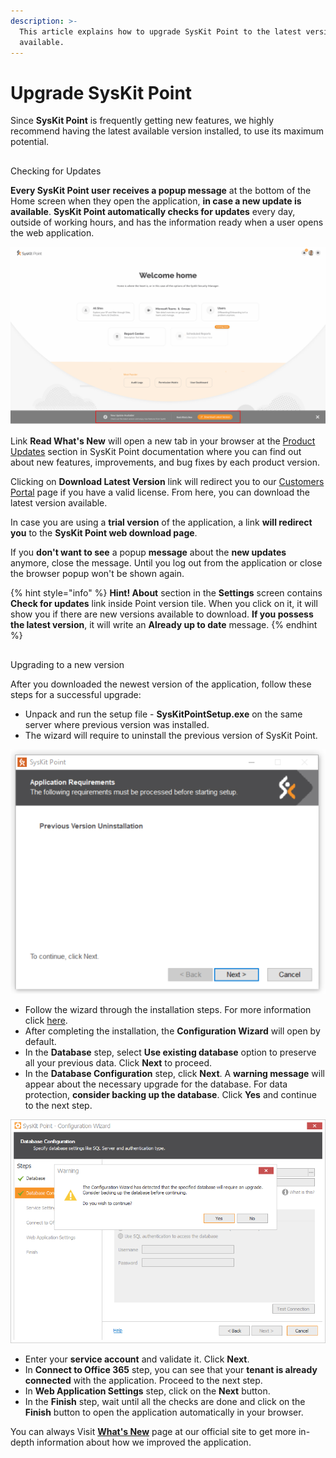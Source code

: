 ```yaml
---
description: >-
  This article explains how to upgrade SysKit Point to the latest version
  available.
---
```


# Upgrade SysKit Point

Since **SysKit Point** is frequently getting new features, we highly recommend having the latest available version installed, to use its maximum potential. 

## 
Checking for Updates

**Every SysKit Point user** **receives a popup message** at the bottom of the Home screen when they open the application, **in case a new update is available**. **SysKit Point automatically checks for updates** every day, outside of working hours, and has the information ready when a user opens the web application.

![Home screen - The New Update Available message](../.gitbook/assets/upgrade-syskit-point-to-a-new-version_new-update-available-message.png)


Link **Read What's New** will open a new tab in your browser at the [Product Updates](../product-updates/) section in SysKit Point documentation where you can find out about new features, improvements, and bug fixes by each product version.

Clicking on **Download Latest Version** link will redirect you to our [Customers Portal](https://my.syskit.com/) page if you have a valid license. From here, you can download the latest version available.

In case you are using a **trial version** of the application, a link **will redirect you** to the **SysKit Point web download page**.

If you **don't want to see** a popup **message** about the **new updates** anymore, close the message. Until you log out from the application or close the browser popup won't be shown again.

{% hint style="info" %}
**Hint!                                                                                                                                                         About** section in the **Settings** screen contains **Check for updates** link inside Point version tile. When you click on it, it will show you if there are new versions available to download. **If you possess the latest version**, it will write an **Already up to date** message.
{% endhint %}

## 
Upgrading to a new version


After you downloaded the newest version of the application, follow these steps for a successful upgrade:

*  Unpack and run the setup file - **SysKitPointSetup.exe** on the same server where previous version was installed.
* The wizard will require to uninstall the previous version of SysKit Point. 

![Previous version uninstallation message ](../.gitbook/assets/upgrade-syskit-point-to-a-new-version_previous-version-uninstallation%20%281%29.png)

* Follow the wizard through the installation steps. For more information click [here](install-syskit-point.md).
* After completing the installation, the **Configuration Wizard** will open by default.
*  In the **Database** step, select **Use existing database** option to preserve all your previous data. Click **Next** to proceed.
* In the **Database Configuration** step, click **Next**. A **warning message** will appear about the necessary upgrade for the database. For data protection, **consider backing up the database**. Click **Yes** and continue to the next step.

![Warning message - necessary database upgrade](../.gitbook/assets/upgrade-syskit-point-to-a-new-version_warning-message-necessary-database-upgrade.png)

* Enter your **service account** and validate it. Click **Next**.
* In **Connect to Office 365** step, you can see that your **tenant is already connected** with the application. Proceed to the next step.
* In **Web Application Settings** step, click on the **Next** button. 
* In the **Finish** step, wait until all the checks are done and click on the **Finish** button to open the application automatically in your browser.


You can always Visit [**What's New**](https://www.syskit.com/products/point/whats-new/) page at our official site to get more in-depth information about how we improved the application.

